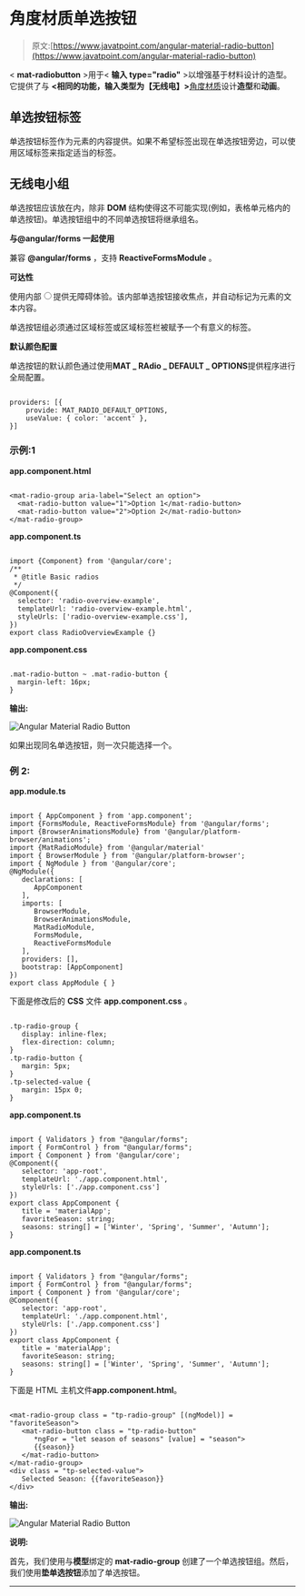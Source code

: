 # 角度材质单选按钮

> 原文:[https://www.javatpoint.com/angular-material-radio-button](https://www.javatpoint.com/angular-material-radio-button)

< **mat-radiobutton** >用于< **输入 type="radio"** >以增强基于材料设计的造型。它提供了与 **<相同的功能，输入类型为【无线电】>**[角度材质](https://www.javatpoint.com/angular-material)设计**造型**和**动画**。

## 单选按钮标签

单选按钮标签作为<mat-radiobutton>元素的内容提供。如果不希望标签出现在单选按钮旁边，可以使用区域标签来指定适当的标签。</mat-radiobutton>

## 无线电小组

单选按钮应该放在<mat-radio-group>内，除非 **DOM** 结构使得这不可能实现(例如，表格单元格内的单选按钮)。单选按钮组中的不同单选按钮将继承组名。</mat-radio-group>

**与@angular/forms 一起使用**

<mat-radio-group>兼容 **@angular/forms** ，支持 **ReactiveFormsModule** 。</mat-radio-group>

**可达性**

<mat-radio-button>使用内部<input type="radio">提供无障碍体验。该内部单选按钮接收焦点，并自动标记为<mat-radio-button>元素的文本内容。</mat-radio-button></mat-radio-button>

单选按钮组必须通过区域标签或区域标签栏被赋予一个有意义的标签。

**默认颜色配置**

单选按钮的默认颜色通过使用**MAT _ RAdio _ DEFAULT _ OPTIONS**提供程序进行全局配置。

```

providers: [{
    provide: MAT_RADIO_DEFAULT_OPTIONS,
    useValue: { color: 'accent' },
}]

```

### 示例:1

**app.component.html**

```

<mat-radio-group aria-label="Select an option">
  <mat-radio-button value="1">Option 1</mat-radio-button>
  <mat-radio-button value="2">Option 2</mat-radio-button>
</mat-radio-group>

```

**app.component.ts**

```

import {Component} from '@angular/core';
/**
 * @title Basic radios
 */
@Component({
  selector: 'radio-overview-example',
  templateUrl: 'radio-overview-example.html',
  styleUrls: ['radio-overview-example.css'],
})
export class RadioOverviewExample {}

```

**app.component.css**

```

.mat-radio-button ~ .mat-radio-button {
  margin-left: 16px;
}

```

**输出:**

![Angular Material Radio Button](../Images/cdbb2a798c0f9d8c0bf6001437b21cfd.png)

如果出现同名单选按钮，则一次只能选择一个。

### 例 2:

**app.module.ts**

```

import { AppComponent } from 'app.component';
import {FormsModule, ReactiveFormsModule} from '@angular/forms';
import {BrowserAnimationsModule} from '@angular/platform-browser/animations';
import {MatRadioModule} from '@angular/material'
import { BrowserModule } from '@angular/platform-browser';
import { NgModule } from '@angular/core';
@NgModule({
   declarations: [
      AppComponent
   ],
   imports: [
      BrowserModule,
      BrowserAnimationsModule,
      MatRadioModule,
      FormsModule,
      ReactiveFormsModule
   ],
   providers: [],
   bootstrap: [AppComponent]
})
export class AppModule { }

```

下面是修改后的 **CSS** 文件 **app.component.css** 。

```

.tp-radio-group {
   display: inline-flex;
   flex-direction: column;
}
.tp-radio-button {
   margin: 5px;
}
.tp-selected-value {
   margin: 15px 0;
}

```

**app.component.ts**

```

import { Validators } from "@angular/forms";
import { FormControl } from "@angular/forms";
import { Component } from '@angular/core';
@Component({
   selector: 'app-root',
   templateUrl: './app.component.html',
   styleUrls: ['./app.component.css']
})
export class AppComponent {
   title = 'materialApp'; 
   favoriteSeason: string;
   seasons: string[] = ['Winter', 'Spring', 'Summer', 'Autumn'];
}

```

**app.component.ts**

```

import { Validators } from "@angular/forms";
import { FormControl } from "@angular/forms";
import { Component } from '@angular/core';
@Component({
   selector: 'app-root',
   templateUrl: './app.component.html',
   styleUrls: ['./app.component.css']
})
export class AppComponent {
   title = 'materialApp'; 
   favoriteSeason: string;
   seasons: string[] = ['Winter', 'Spring', 'Summer', 'Autumn'];
}

```

下面是 HTML 主机文件**app.component.html**。

```

<mat-radio-group class = "tp-radio-group" [(ngModel)] = "favoriteSeason">
   <mat-radio-button class = "tp-radio-button"
      *ngFor = "let season of seasons" [value] = "season">
      {{season}}
   </mat-radio-button>
</mat-radio-group>
<div class = "tp-selected-value">
   Selected Season: {{favoriteSeason}}
</div>

```

**输出:**

![Angular Material Radio Button](../Images/1590326001c9913ba1e79dda7132dff0.png)

**说明:**

首先，我们使用与**模型**绑定的 **mat-radio-group** 创建了一个单选按钮组。然后，我们使用**垫单选按钮**添加了单选按钮。

* * *